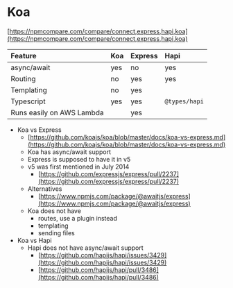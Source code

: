 # Koa

[https://npmcompare.com/compare/connect,express,hapi,koa](https://npmcompare.com/compare/connect,express,hapi,koa)

| Feature | Koa | Express | Hapi |
| :--- | :--- | :--- | :--- |
| async/await | yes | no | yes |
| Routing | no | yes | yes |
| Templating | no | yes |  |
| Typescript | yes | yes | `@types/hapi` |
| Runs easily on AWS Lambda |  | yes |  |

* Koa vs Express
  * [https://github.com/koajs/koa/blob/master/docs/koa-vs-express.md](https://github.com/koajs/koa/blob/master/docs/koa-vs-express.md)
  * Koa has async/await support
  * Express is supposed to have it in v5
  * v5 was first mentioned in July 2014
    * [https://github.com/expressjs/express/pull/2237](https://github.com/expressjs/express/pull/2237)
  * Alternatives
    * [https://www.npmjs.com/package/@awaitjs/express](https://www.npmjs.com/package/@awaitjs/express)
  * Koa does not have
    * routes, use a plugin instead
    * templating
    * sending files
* Koa vs Hapi
  * Hapi does not have async/await support
    * [https://github.com/hapijs/hapi/issues/3429](https://github.com/hapijs/hapi/issues/3429)
    * [https://github.com/hapijs/hapi/pull/3486](https://github.com/hapijs/hapi/pull/3486)



